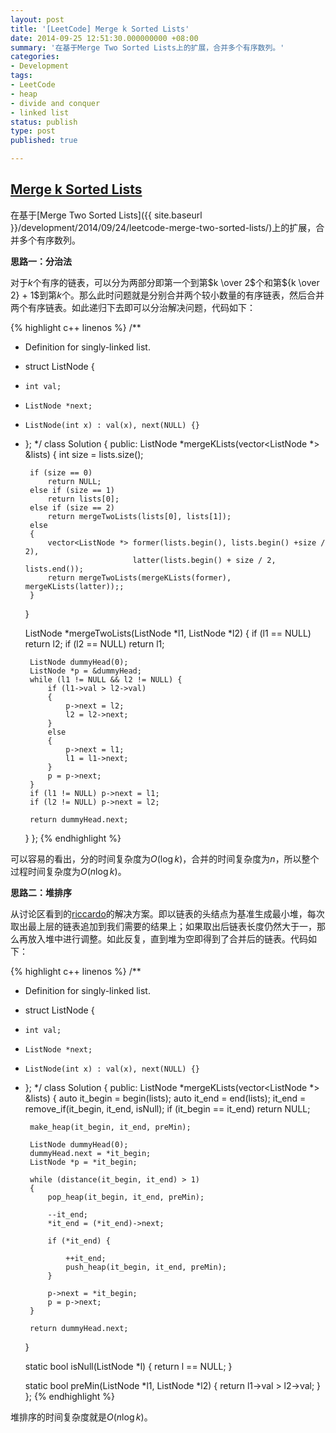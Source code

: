 ```yaml
---
layout: post
title: '[LeetCode] Merge k Sorted Lists'
date: 2014-09-25 12:51:30.000000000 +08:00
summary: '在基于Merge Two Sorted Lists上的扩展，合并多个有序数列。'
categories:
- Development
tags:
- LeetCode
- heap
- divide and conquer
- linked list
status: publish
type: post
published: true

---
```


## [Merge k Sorted Lists](https://oj.leetcode.com/problems/merge-k-sorted-lists/)

在基于[Merge Two Sorted Lists]({{ site.baseurl }}/development/2014/09/24/leetcode-merge-two-sorted-lists/)上的扩展，合并多个有序数列。

**思路一：分治法**

对于$k$个有序的链表，可以分为两部分即第一个到第$k \over 2$个和第${k \over 2} + 1$到第$k$个。那么此时问题就是分别合并两个较小数量的有序链表，然后合并两个有序链表。如此递归下去即可以分治解决问题，代码如下：

{% highlight c++ linenos %}
/**
 * Definition for singly-linked list.
 * struct ListNode {
 *     int val;
 *     ListNode *next;
 *     ListNode(int x) : val(x), next(NULL) {}
 * };
 */
class Solution {
public:
    ListNode *mergeKLists(vector<ListNode *> &lists) {
        int size = lists.size();
        
        if (size == 0)
            return NULL;
        else if (size == 1)
            return lists[0];
        else if (size == 2)
            return mergeTwoLists(lists[0], lists[1]);
        else
        {
            vector<ListNode *> former(lists.begin(), lists.begin() +size / 2),
                               latter(lists.begin() + size / 2, lists.end());
            return mergeTwoLists(mergeKLists(former), mergeKLists(latter));;
        }
    }
    
    ListNode *mergeTwoLists(ListNode *l1, ListNode *l2)
    {
        if (l1 == NULL) return l2;
        if (l2 == NULL) return l1;
        
        ListNode dummyHead(0);
        ListNode *p = &dummyHead;
        while (l1 != NULL && l2 != NULL) {
            if (l1->val > l2->val)
            {
                p->next = l2;
                l2 = l2->next;
            }
            else
            {
                p->next = l1;
                l1 = l1->next;
            }
            p = p->next;
        }
        if (l1 != NULL) p->next = l1;
        if (l2 != NULL) p->next = l2;
        
        return dummyHead.next;
    }
};
{% endhighlight %}

可以容易的看出，分的时间复杂度为$O(\log k)$，合并的时间复杂度为$n$，所以整个过程时间复杂度为$O(n \log k)$。

**思路二：堆排序**

从讨论区看到的[riccardo](https://oj.leetcode.com/discuss/user/riccardo)的解决方案。即以链表的头结点为基准生成最小堆，每次取出最上层的链表追加到我们需要的结果上；如果取出后链表长度仍然大于一，那么再放入堆中进行调整。如此反复，直到堆为空即得到了合并后的链表。代码如下：

{% highlight c++ linenos %}
/**
 * Definition for singly-linked list.
 * struct ListNode {
 *     int val;
 *     ListNode *next;
 *     ListNode(int x) : val(x), next(NULL) {}
 * };
 */
class Solution {
public:
    ListNode *mergeKLists(vector<ListNode *> &lists) {
        auto it_begin = begin(lists);
        auto it_end = end(lists);
        it_end = remove_if(it_begin, it_end, isNull);
        if (it_begin == it_end) return NULL;
        
        make_heap(it_begin, it_end, preMin);
        
        ListNode dummyHead(0);
        dummyHead.next = *it_begin;
        ListNode *p = *it_begin;
        
        while (distance(it_begin, it_end) > 1)
        {
            pop_heap(it_begin, it_end, preMin);
            
            --it_end;
            *it_end = (*it_end)->next;
            
            if (*it_end) {
                
                ++it_end;
                push_heap(it_begin, it_end, preMin);
            }
            
            p->next = *it_begin;
            p = p->next;
        }
        
        return dummyHead.next;
    }
    
    static bool isNull(ListNode *l)
    {
        return l == NULL;
    }
    
    static bool preMin(ListNode *l1, ListNode *l2)
    {
        return l1->val > l2->val;
    }
};
{% endhighlight %}

堆排序的时间复杂度就是$O(n \log k)$。
